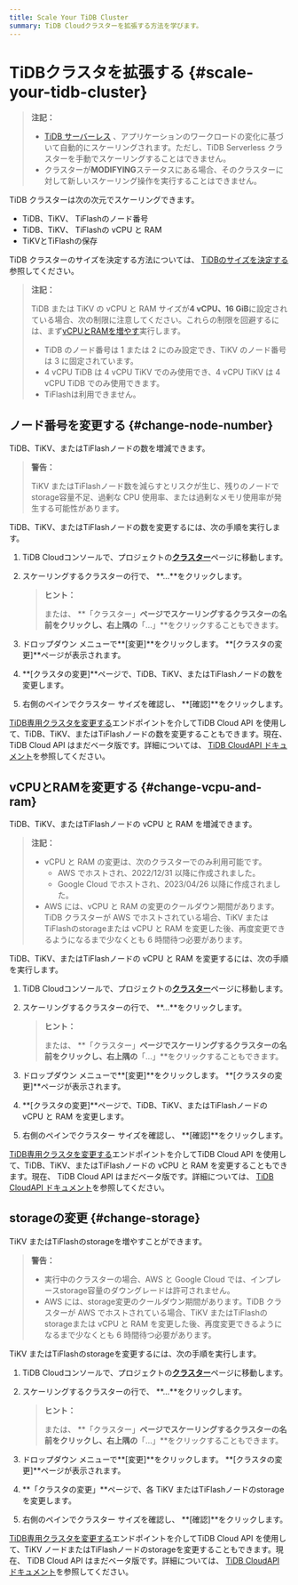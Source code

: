 ```yaml
---
title: Scale Your TiDB Cluster
summary: TiDB Cloudクラスターを拡張する方法を学びます。
---
```


# TiDBクラスタを拡張する {#scale-your-tidb-cluster}

> **注記：**
>
> -   [TiDB サーバーレス](/tidb-cloud/select-cluster-tier.md#tidb-serverless) 、アプリケーションのワークロードの変化に基づいて自動的にスケーリングされます。ただし、TiDB Serverless クラスターを手動でスケーリングすることはできません。
> -   クラスターが**MODIFYING**ステータスにある場合、そのクラスターに対して新しいスケーリング操作を実行することはできません。

TiDB クラスターは次の次元でスケーリングできます。

-   TiDB、TiKV、 TiFlashのノード番号
-   TiDB、TiKV、 TiFlashの vCPU と RAM
-   TiKVとTiFlashの保存

TiDB クラスターのサイズを決定する方法については、 [TiDBのサイズを決定する](/tidb-cloud/size-your-cluster.md)参照してください。

> **注記：**
>
> TiDB または TiKV の vCPU と RAM サイズが**4 vCPU、16 GiB**に設定されている場合、次の制限に注意してください。これらの制限を回避するには、まず[vCPUとRAMを増やす](#change-vcpu-and-ram)実行します。
>
> -   TiDB のノード番号は 1 または 2 にのみ設定でき、TiKV のノード番号は 3 に固定されています。
> -   4 vCPU TiDB は 4 vCPU TiKV でのみ使用でき、4 vCPU TiKV は 4 vCPU TiDB でのみ使用できます。
> -   TiFlashは利用できません。

## ノード番号を変更する {#change-node-number}

TiDB、TiKV、またはTiFlashノードの数を増減できます。

> **警告：**
>
> TiKV またはTiFlashノード数を減らすとリスクが生じ、残りのノードでstorage容量不足、過剰な CPU 使用率、または過剰なメモリ使用率が発生する可能性があります。

TiDB、TiKV、またはTiFlashノードの数を変更するには、次の手順を実行します。

1.  TiDB Cloudコンソールで、プロジェクトの[**クラスター**](https://tidbcloud.com/console/clusters)ページに移動します。

2.  スケーリングするクラスターの行で、 **...**をクリックします。

    > **ヒント：**
    >
    > または、 **「クラスター」**ページでスケーリングするクラスターの名前をクリックし、右上隅の**「...」**をクリックすることもできます。

3.  ドロップダウン メニューで**[変更]**をクリックします。 **[クラスタの変更]**ページが表示されます。

4.  **[クラスタの変更]**ページで、TiDB、TiKV、またはTiFlashノードの数を変更します。

5.  右側のペインでクラスター サイズを確認し、 **[確認]**をクリックします。

[TiDB専用クラスタを変更する](https://docs.pingcap.com/tidbcloud/api/v1beta#tag/Cluster/operation/UpdateCluster)エンドポイントを介してTiDB Cloud API を使用して、TiDB、TiKV、またはTiFlashノードの数を変更することもできます。現在、 TiDB Cloud API はまだベータ版です。詳細については、 [TiDB CloudAPI ドキュメント](https://docs.pingcap.com/tidbcloud/api/v1beta)を参照してください。

## vCPUとRAMを変更する {#change-vcpu-and-ram}

TiDB、TiKV、またはTiFlashノードの vCPU と RAM を増減できます。

> **注記：**
>
> -   vCPU と RAM の変更は、次のクラスターでのみ利用可能です。
>     -   AWS でホストされ、2022/12/31 以降に作成されました。
>     -   Google Cloud でホストされ、2023/04/26 以降に作成されました。
> -   AWS には、vCPU と RAM の変更のクールダウン期間があります。TiDB クラスターが AWS でホストされている場合、TiKV またはTiFlashのstorageまたは vCPU と RAM を変更した後、再度変更できるようになるまで少なくとも 6 時間待つ必要があります。

TiDB、TiKV、またはTiFlashノードの vCPU と RAM を変更するには、次の手順を実行します。

1.  TiDB Cloudコンソールで、プロジェクトの[**クラスター**](https://tidbcloud.com/console/clusters)ページに移動します。

2.  スケーリングするクラスターの行で、 **...**をクリックします。

    > **ヒント：**
    >
    > または、 **「クラスター」**ページでスケーリングするクラスターの名前をクリックし、右上隅の**「...」**をクリックすることもできます。

3.  ドロップダウン メニューで**[変更]**をクリックします。 **[クラスタの変更]**ページが表示されます。

4.  **[クラスタの変更]**ページで、TiDB、TiKV、またはTiFlashノードの vCPU と RAM を変更します。

5.  右側のペインでクラスター サイズを確認し、 **[確認]**をクリックします。

[TiDB専用クラスタを変更する](https://docs.pingcap.com/tidbcloud/api/v1beta#tag/Cluster/operation/UpdateCluster)エンドポイントを介してTiDB Cloud API を使用して、TiDB、TiKV、またはTiFlashノードの vCPU と RAM を変更することもできます。現在、 TiDB Cloud API はまだベータ版です。詳細については、 [TiDB CloudAPI ドキュメント](https://docs.pingcap.com/tidbcloud/api/v1beta)を参照してください。

## storageの変更 {#change-storage}

TiKV またはTiFlashのstorageを増やすことができます。

> **警告：**
>
> -   実行中のクラスターの場合、AWS と Google Cloud では、インプレースstorage容量のダウングレードは許可されません。
> -   AWS には、storage変更のクールダウン期間があります。TiDB クラスターが AWS でホストされている場合、TiKV またはTiFlashのstorageまたは vCPU と RAM を変更した後、再度変更できるようになるまで少なくとも 6 時間待つ必要があります。

TiKV またはTiFlashのstorageを変更するには、次の手順を実行します。

1.  TiDB Cloudコンソールで、プロジェクトの[**クラスター**](https://tidbcloud.com/console/clusters)ページに移動します。

2.  スケーリングするクラスターの行で、 **...**をクリックします。

    > **ヒント：**
    >
    > または、 **「クラスター」**ページでスケーリングするクラスターの名前をクリックし、右上隅の**「...」**をクリックすることもできます。

3.  ドロップダウン メニューで**[変更]**をクリックします。 **[クラスタの変更]**ページが表示されます。

4.  **「クラスタの変更」**ページで、各 TiKV またはTiFlashノードのstorageを変更します。

5.  右側のペインでクラスター サイズを確認し、 **[確認]**をクリックします。

[TiDB専用クラスタを変更する](https://docs.pingcap.com/tidbcloud/api/v1beta#tag/Cluster/operation/UpdateCluster)エンドポイントを介してTiDB Cloud API を使用して、TiKV ノードまたはTiFlashノードのstorageを変更することもできます。現在、 TiDB Cloud API はまだベータ版です。詳細については、 [TiDB CloudAPI ドキュメント](https://docs.pingcap.com/tidbcloud/api/v1beta)を参照してください。
